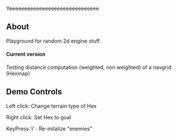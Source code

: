 Yeeeeeeeeeeeeeeeeeeeeeeeeeeeeee

## About

Playground for random 2d engine stuff.

#### Current version

Testing distance computation (weighted, non weighted) of a navgrid (Hexmap)

## Demo Controls

Left click: Change terrain type of Hex

Right click: Set Hex to goal

KeyPress 'i' : Re-initalize "enemies"

